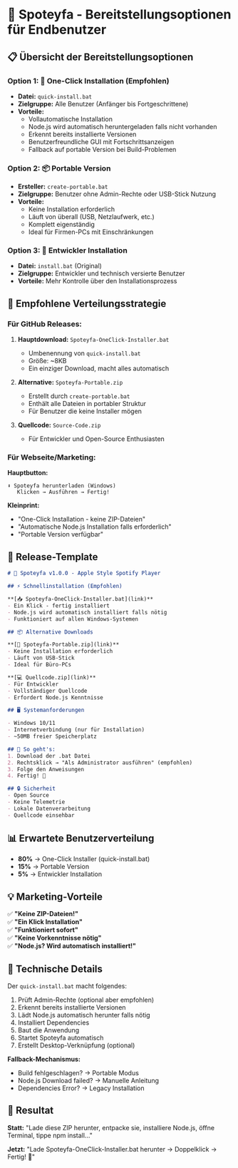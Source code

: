 # 🚀 Spoteyfa - Bereitstellungsoptionen für Endbenutzer

## 📋 Übersicht der Bereitstellungsoptionen

### Option 1: 🎯 **One-Click Installation** (Empfohlen)
- **Datei:** `quick-install.bat`
- **Zielgruppe:** Alle Benutzer (Anfänger bis Fortgeschrittene)
- **Vorteile:** 
  - Vollautomatische Installation
  - Node.js wird automatisch heruntergeladen falls nicht vorhanden
  - Erkennt bereits installierte Versionen
  - Benutzerfreundliche GUI mit Fortschrittsanzeigen
  - Fallback auf portable Version bei Build-Problemen

### Option 2: 📦 **Portable Version**
- **Ersteller:** `create-portable.bat`
- **Zielgruppe:** Benutzer ohne Admin-Rechte oder USB-Stick Nutzung
- **Vorteile:**
  - Keine Installation erforderlich
  - Läuft von überall (USB, Netzlaufwerk, etc.)
  - Komplett eigenständig
  - Ideal für Firmen-PCs mit Einschränkungen

### Option 3: 🔧 **Entwickler Installation**
- **Datei:** `install.bat` (Original)
- **Zielgruppe:** Entwickler und technisch versierte Benutzer
- **Vorteile:** Mehr Kontrolle über den Installationsprozess

## 🎯 Empfohlene Verteilungsstrategie

### Für GitHub Releases:

1. **Hauptdownload:** `Spoteyfa-OneClick-Installer.bat`
   - Umbenennung von `quick-install.bat`
   - Größe: ~8KB
   - Ein einziger Download, macht alles automatisch

2. **Alternative:** `Spoteyfa-Portable.zip`
   - Erstellt durch `create-portable.bat`
   - Enthält alle Dateien in portabler Struktur
   - Für Benutzer die keine Installer mögen

3. **Quellcode:** `Source-Code.zip`
   - Für Entwickler und Open-Source Enthusiasten

### Für Webseite/Marketing:

**Hauptbutton:** 
```
⬇️ Spoteyfa herunterladen (Windows)
   Klicken → Ausführen → Fertig!
```

**Kleinprint:**
- "One-Click Installation - keine ZIP-Dateien"
- "Automatische Node.js Installation falls erforderlich"
- "Portable Version verfügbar"

## 🎨 Release-Template

```markdown
# 🍎 Spoteyfa v1.0.0 - Apple Style Spotify Player

## ⚡ Schnellinstallation (Empfohlen)

**[📥 Spoteyfa-OneClick-Installer.bat](link)**
- Ein Klick - fertig installiert
- Node.js wird automatisch installiert falls nötig
- Funktioniert auf allen Windows-Systemen

## 📦 Alternative Downloads

**[📁 Spoteyfa-Portable.zip](link)**
- Keine Installation erforderlich  
- Läuft von USB-Stick
- Ideal für Büro-PCs

**[💻 Quellcode.zip](link)**
- Für Entwickler
- Vollständiger Quellcode
- Erfordert Node.js Kenntnisse

## 🖥️ Systemanforderungen

- Windows 10/11
- Internetverbindung (nur für Installation)
- ~50MB freier Speicherplatz

## 🚀 So geht's:
1. Download der .bat Datei
2. Rechtsklick → "Als Administrator ausführen" (empfohlen)
3. Folge den Anweisungen
4. Fertig! 🎵

## 🔒 Sicherheit
- Open Source
- Keine Telemetrie
- Lokale Datenverarbeitung
- Quellcode einsehbar
```

## 📊 Erwartete Benutzerverteilung

- **80%** → One-Click Installer (quick-install.bat)
- **15%** → Portable Version  
- **5%** → Entwickler Installation

## 💡 Marketing-Vorteile

✅ **"Keine ZIP-Dateien!"**  
✅ **"Ein Klick Installation"**  
✅ **"Funktioniert sofort"**  
✅ **"Keine Vorkenntnisse nötig"**  
✅ **"Node.js? Wird automatisch installiert!"**  

## 🔧 Technische Details

Der `quick-install.bat` macht folgendes:
1. Prüft Admin-Rechte (optional aber empfohlen)
2. Erkennt bereits installierte Versionen
3. Lädt Node.js automatisch herunter falls nötig
4. Installiert Dependencies
5. Baut die Anwendung
6. Startet Spoteyfa automatisch
7. Erstellt Desktop-Verknüpfung (optional)

**Fallback-Mechanismus:**
- Build fehlgeschlagen? → Portable Modus
- Node.js Download failed? → Manuelle Anleitung
- Dependencies Error? → Legacy Installation

## 🎯 Resultat

**Statt:** "Lade diese ZIP herunter, entpacke sie, installiere Node.js, öffne Terminal, tippe npm install..."

**Jetzt:** "Lade Spoteyfa-OneClick-Installer.bat herunter → Doppelklick → Fertig! 🎵"